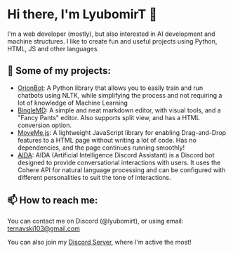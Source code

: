 

# Hi there, I'm LyubomirT 👋

I'm a web developer (mostly), but also interested in AI development and machine structures. I like to create fun and useful projects using Python, HTML, JS and other languages.

## 🚀 Some of my projects:

- [OrionBot](https://github.com/LyubomirT/OrionBot): A Python library that allows you to easily train and run chatbots using NLTK, while simplifying the process and not requiring a lot of knowledge of Machine Learning
- [BingleMD](https://github.com/LyubomirT/bingle-md): A simple and neat markdown editor, with visual tools, and a "Fancy Pants" editor. Also supports split view, and has a HTML conversion option.
- [MoveMe.js](https://github.com/LyubomirT/moveme.js): A lightweight JavaScript library for enabling Drag-and-Drop features to a HTML page without writing a lot of code. Has no dependencies, and the page continues running smoothly!
- [AIDA](https://github.com/The-Orange-Squad/AIDA): AIDA (Artificial Intelligence Discord Assistant) is a Discord bot designed to provide conversational interactions with users. It uses the Cohere API for natural language processing and can be configured with different personalities to suit the tone of interactions.

## 📫 How to reach me:

You can contact me on Discord (@lyubomirt), or using email: ternavski103@gmail.com

You can also join my [Discord Server](https://discord.gg/4pfXVGfjXT), where I'm active the most!
